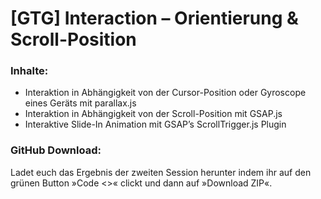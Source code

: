 # [GTG] Interaction – Orientierung & Scroll-Position

### Inhalte:
+ Interaktion in Abhängigkeit von der Cursor-Position oder 
Gyroscope eines Geräts mit parallax.js
+ Interaktion in Abhängigkeit von der Scroll-Position mit GSAP.js
+ Interaktive Slide-In Animation mit GSAP’s ScrollTrigger.js Plugin

### GitHub Download:
Ladet euch das Ergebnis der zweiten Session herunter indem ihr auf den grünen Button »Code <>« clickt und dann auf »Download ZIP«.

